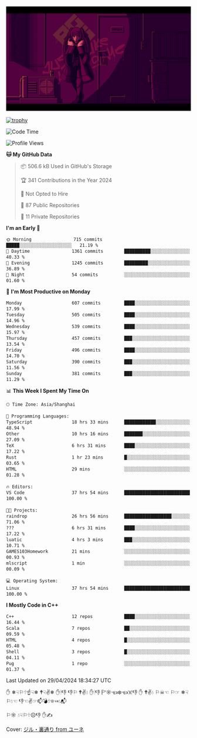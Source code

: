 ![](imgs/main.png)

[![trophy](https://github-profile-trophy.vercel.app/?username=NeilKleistGao&theme=dracula)](https://github.com/ryo-ma/github-profile-trophy)

<!--START_SECTION:waka-->
![Code Time](http://img.shields.io/badge/Code%20Time-940%20hrs%2027%20mins-blue)

![Profile Views](http://img.shields.io/badge/Profile%20Views-0-blue)

**🐱 My GitHub Data** 

> 📦 506.6 kB Used in GitHub's Storage 
 > 
> 🏆 341 Contributions in the Year 2024
 > 
> 🚫 Not Opted to Hire
 > 
> 📜 87 Public Repositories 
 > 
> 🔑 11 Private Repositories 
 > 
**I'm an Early 🐤** 

```text
🌞 Morning                715 commits         █████░░░░░░░░░░░░░░░░░░░░   21.19 % 
🌆 Daytime                1361 commits        ██████████░░░░░░░░░░░░░░░   40.33 % 
🌃 Evening                1245 commits        █████████░░░░░░░░░░░░░░░░   36.89 % 
🌙 Night                  54 commits          ░░░░░░░░░░░░░░░░░░░░░░░░░   01.60 % 
```
📅 **I'm Most Productive on Monday** 

```text
Monday                   607 commits         ████░░░░░░░░░░░░░░░░░░░░░   17.99 % 
Tuesday                  505 commits         ████░░░░░░░░░░░░░░░░░░░░░   14.96 % 
Wednesday                539 commits         ████░░░░░░░░░░░░░░░░░░░░░   15.97 % 
Thursday                 457 commits         ███░░░░░░░░░░░░░░░░░░░░░░   13.54 % 
Friday                   496 commits         ████░░░░░░░░░░░░░░░░░░░░░   14.70 % 
Saturday                 390 commits         ███░░░░░░░░░░░░░░░░░░░░░░   11.56 % 
Sunday                   381 commits         ███░░░░░░░░░░░░░░░░░░░░░░   11.29 % 
```


📊 **This Week I Spent My Time On** 

```text
🕑︎ Time Zone: Asia/Shanghai

💬 Programming Languages: 
TypeScript               18 hrs 33 mins      ████████████░░░░░░░░░░░░░   48.94 % 
Other                    10 hrs 16 mins      ███████░░░░░░░░░░░░░░░░░░   27.09 % 
TeX                      6 hrs 31 mins       ████░░░░░░░░░░░░░░░░░░░░░   17.22 % 
Rust                     1 hr 23 mins        █░░░░░░░░░░░░░░░░░░░░░░░░   03.65 % 
HTML                     29 mins             ░░░░░░░░░░░░░░░░░░░░░░░░░   01.28 % 

🔥 Editors: 
VS Code                  37 hrs 54 mins      █████████████████████████   100.00 % 

🐱‍💻 Projects: 
raindrop                 26 hrs 56 mins      ██████████████████░░░░░░░   71.06 % 
???                      6 hrs 31 mins       ████░░░░░░░░░░░░░░░░░░░░░   17.22 % 
luatic                   4 hrs 3 mins        ███░░░░░░░░░░░░░░░░░░░░░░   10.71 % 
GAMES103Homework         21 mins             ░░░░░░░░░░░░░░░░░░░░░░░░░   00.93 % 
mlscript                 1 min               ░░░░░░░░░░░░░░░░░░░░░░░░░   00.09 % 

💻 Operating System: 
Linux                    37 hrs 54 mins      █████████████████████████   100.00 % 
```

**I Mostly Code in C++** 

```text
C++                      12 repos            ████░░░░░░░░░░░░░░░░░░░░░   16.44 % 
Scala                    7 repos             ██░░░░░░░░░░░░░░░░░░░░░░░   09.59 % 
HTML                     4 repos             █░░░░░░░░░░░░░░░░░░░░░░░░   05.48 % 
Shell                    3 repos             █░░░░░░░░░░░░░░░░░░░░░░░░   04.11 % 
Pug                      1 repo              ░░░░░░░░░░░░░░░░░░░░░░░░░   01.37 % 
```




 Last Updated on 29/04/2024 18:34:27 UTC
<!--END_SECTION:waka-->

✋ ❄☟⚐🕆☝☟❄ 🕈☟✌❄ ✋🕯👎 👎⚐ 🕈✌💧 ✋🕯👎 🏱☼☜❄☜☠👎 ✋ 🕈✌💧 ⚐☠☜ ⚐☞ ❄☟⚐💧☜ 👎☜✌☞📫💣🕆❄☜💧📬

⚐☼ 💧☟⚐🕆☹👎 ✋✍

Cover: [ジル・裏通り from ユーネ](https://www.pixiv.net/artworks/62127066)
